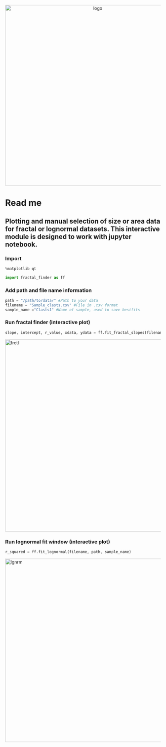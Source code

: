 <p align="center">
  <img width="584" alt="logo" src="https://user-images.githubusercontent.com/18178879/55429311-04e69900-5540-11e9-8775-9b5924d6f5bc.png">
</p>

# Read me

## Plotting and manual selection of size or area data for fractal or lognormal datasets. This interactive module is designed to work with jupyter notebook.

### Import
```python
%matplotlib qt

import fractal_finder as ff
```

### Add path and file name information
```python
path = "/path/to/data/" #Path to your data
filename = "Sample_clasts.csv" #File in .csv format
sample_name ="Clasts1" #Name of sample, used to save bestfits
```

### Run fractal finder (interactive plot)
```python
slope, intercept, r_value, xdata, ydata = ff.fit_fractal_slopes(filename, path, sample_name)
```

<img width="621" alt="frctl" src="https://user-images.githubusercontent.com/18178879/55427159-41fc5c80-553b-11e9-9a0f-7eb71a324451.png">

### Run lognormal fit window (interactive plot)
```python
r_squared = ff.fit_lognormal(filename, path, sample_name)
```

<img width="593" alt="lgnrm" src="https://user-images.githubusercontent.com/18178879/55427169-458fe380-553b-11e9-933a-c5e0b6395581.png">

